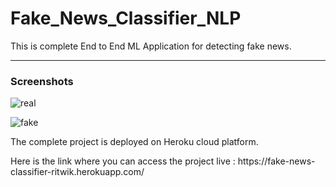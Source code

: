 # Fake_News_Classifier_NLP

<p> This is complete End to End ML Application for detecting fake news.</p>

<hr>

<h3> Screenshots </h3>



![real](https://user-images.githubusercontent.com/61036755/95154524-a42cc200-07af-11eb-9332-976a5ffda9f6.png)

![fake](https://user-images.githubusercontent.com/61036755/95154531-a727b280-07af-11eb-8395-10bcbd814155.png)


  
  <p> The complete project is deployed on Heroku cloud platform.
 <p> Here is the link where you can access the project live : https://fake-news-classifier-ritwik.herokuapp.com/ <p>
</p>
